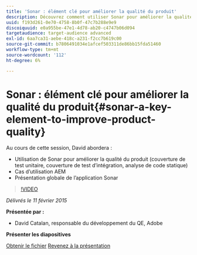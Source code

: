 ```yaml
---
title: 'Sonar : élément clé pour améliorer la qualité du produit'
description: Découvrez comment utiliser Sonar pour améliorer la qualité du produit, y compris la couverture de test unitaire, la couverture de test d’intégration, l’analyse de code statique. Découvrez également le cas d’utilisation AEM et obtenez une présentation globale de l’application Sonar.
uuid: f193d261-0e70-4758-8b0f-47c7b288e9e9
discoiquuid: e0a955be-47e1-4d78-ab20-c4747b06d094
targetaudience: target-audience advanced
exl-id: 6aa7ca31-aebe-418c-a231-f2cc7b619c00
source-git-commit: b7806491034e1afcef503311de86bb15fda51460
workflow-type: tm+mt
source-wordcount: '112'
ht-degree: 6%

---
```


# Sonar : élément clé pour améliorer la qualité du produit{#sonar-a-key-element-to-improve-product-quality}

Au cours de cette session, David abordera :

* Utilisation de Sonar pour améliorer la qualité du produit (couverture de test unitaire, couverture de test d’intégration, analyse de code statique)
* Cas d’utilisation AEM
* Présentation globale de l’application Sonar

>[!VIDEO](https://video.tv.adobe.com/v/19379/?quality=9)

*Délivrés le 11 février 2015*

**Présentée par :**

* David Catalan, responsable du développement du QE, Adobe

**Présenter les diapositives**

[Obtenir le fichier](assets/cq-gems-on-aem-sonarqube-2015-02.pdf)
[Revenez à la présentation](https://helpx.adobe.com/fr/experience-manager/kt/eseminars/gems/aem-index.html)

